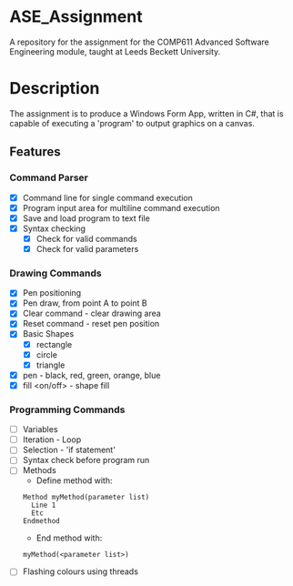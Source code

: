 # ASE_Assignment
A repository for the assignment for the COMP611 Advanced Software Engineering module, taught at Leeds Beckett University.

# Description
The assignment is to produce a Windows Form App, written in C#, that is capable of executing a 'program' to output graphics on a canvas.

## Features
### Command Parser
- [x] Command line for single command execution
- [x] Program input area for multiline command execution
- [x] Save and load program to text file
- [x] Syntax checking
  - [x] Check for valid commands
  - [x] Check for valid parameters
### Drawing Commands
- [x] Pen positioning
- [x] Pen draw, from point A to point B
- [x] Clear command - clear drawing area
- [x] Reset command - reset pen position
- [x] Basic Shapes
  - [x] rectangle <width> <height>
  - [x] circle <radius>
  - [x] triangle <x1> <y1> <x2> <y2> <x3> <y3>
- [x] pen <colour> - black, red, green, orange, blue
- [x] fill <on/off> - shape fill
### Programming Commands
- [ ] Variables
- [ ] Iteration - Loop
- [ ] Selection - 'if statement'
- [ ] Syntax check before program run
- [ ] Methods
  - Define method with:
  ```
  Method myMethod(parameter list)
    Line 1
    Etc
  Endmethod
  ```
  - End method with:
  ```
  myMethod(<parameter list>)
  ```
- [ ] Flashing colours using threads
